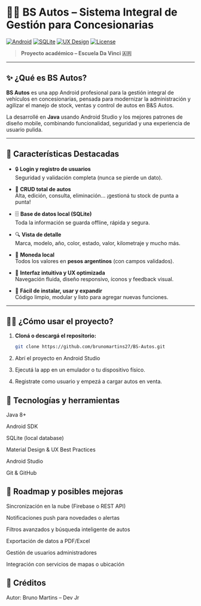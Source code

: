 # 🚗💨 BS Autos – Sistema Integral de Gestión para Concesionarias

[![Android](https://img.shields.io/badge/Android-Java-3ddc84?style=flat-square&logo=android&logoColor=white)](https://developer.android.com/)
[![SQLite](https://img.shields.io/badge/SQLite-3.0-blue?style=flat-square&logo=sqlite&logoColor=white)](https://www.sqlite.org/)
[![UX Design](https://img.shields.io/badge/UX%2FUI-Optimizado-blueviolet?style=flat-square)]()
[![License](https://img.shields.io/badge/license-MIT-green?style=flat-square)](LICENSE)

> **Proyecto académico – Escuela Da Vinci 🇦🇷**

---

## ✨ ¿Qué es BS Autos?

**BS Autos** es una app Android profesional para la gestión integral de vehículos en concesionarias, pensada para modernizar la administración y agilizar el manejo de stock, ventas y control de autos en B&S Autos.

La desarrollé en **Java** usando Android Studio y los mejores patrones de diseño mobile, combinando funcionalidad, seguridad y una experiencia de usuario pulida.

---

## 🚀 Características Destacadas

- 🔒 **Login y registro de usuarios**  
  Seguridad y validación completa (nunca se pierde un dato).

- 📝 **CRUD total de autos**  
  Alta, edición, consulta, eliminación… ¡gestioná tu stock de punta a punta!

- 🗄️ **Base de datos local (SQLite)**  
  Toda la información se guarda offline, rápida y segura.

- 🔍 **Vista de detalle**  
  Marca, modelo, año, color, estado, valor, kilometraje y mucho más.

- 💸 **Moneda local**  
  Todos los valores en **pesos argentinos** (con campos validados).

- 🎨 **Interfaz intuitiva y UX optimizada**  
  Navegación fluida, diseño responsivo, íconos y feedback visual.

- 📲 **Fácil de instalar, usar y expandir**  
  Código limpio, modular y listo para agregar nuevas funciones.

---

## 🧑‍💻 ¿Cómo usar el proyecto?

1. **Cloná o descargá el repositorio:**
   ```sh
   git clone https://github.com/brunomartins27/BS-Autos.git
   
2. Abrí el proyecto en Android Studio

3. Ejecutá la app en un emulador o tu dispositivo físico.

4. Registrate como usuario y empezá a cargar autos en venta.


## 🔨 Tecnologías y herramientas

Java 8+

Android SDK

SQLite (local database)

Material Design & UX Best Practices

Android Studio

Git & GitHub

## 🏁 Roadmap y posibles mejoras

Sincronización en la nube (Firebase o REST API)

Notificaciones push para novedades o alertas

Filtros avanzados y búsqueda inteligente de autos

Exportación de datos a PDF/Excel

Gestión de usuarios administradores

Integración con servicios de mapas o ubicación

## 📝 Créditos
Autor: Bruno Martins – Dev Jr
